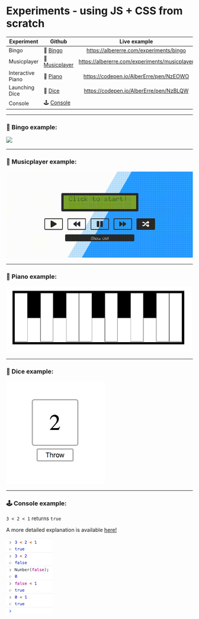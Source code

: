 # Experiments - using JS + CSS from scratch

| Experiment        | Github                                    | Live example                                  |
| -------------     |-------------                              |:-------------:                                |
| Bingo             | 🎉 [Bingo](experiments/Bingo)             | https://albererre.com/experiments/bingo       |
| Musicplayer       | 🎵 [Musicplayer](experiments/Musicplayer) | https://albererre.com/experiments/musicplayer |
| Interactive Piano | 🎹 [Piano](experiments/Piano)             | https://codepen.io/AlberErre/pen/NzEOWO       |
| Launching Dice    | 🎲 [Dice](experiments/Dice)               | https://codepen.io/AlberErre/pen/NzBLQW       |
| Console           | 🕹️ [Console](experiments/Console)         |                                               |

---------- 

### 🎉 Bingo example:
[<img src="experiments/bingo.gif">](https://albererre.com/experiments/bingo)

---------- 

### 🎵 Musicplayer example:
[<img src="experiments/musicplayer.gif" width="600">](https://albererre.com/experiments/musicplayer)

---------- 

### 🎹 Piano example:
<img src="experiments/piano.png">

---------- 

### 🎲 Dice example:
<img src="experiments/dice.png">

---------- 

### 🕹️ Console example:
`3 < 2 < 1` returns `true`

A more detailed explanation is available [here!](experiments/Console/console-experiments.js)

<img src="experiments/console.png">
